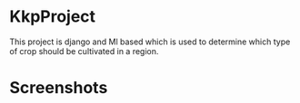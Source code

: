 # KkpProject
This project is django and Ml based which is used to determine which type of crop should be cultivated in a region. 
# Screenshots
